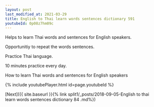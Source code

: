 ```yaml
---
layout: post
last_modified_at: 2021-03-29
title: English to Thai learn words sentences dictionary 591 
youtubeId: 0p08z7hm09c
---
```

 
 
Helps to learn Thai words and sentences for English speakers.

Opportunitiy to repeat the words sentences. 

Practice Thai language. 
 
10 minutes practice every day. 
 
How to learn Thai words and sentences for English speakers 
 
{% include youtubePlayer.html id=page.youtubeId %}
 
 
[Next]({{ site.baseurl }}{% link  split1/_posts/2018-09-05-English to thai learn words sentences dictionary 84 .md%})
 
